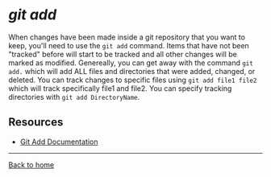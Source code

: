 # _git add_

When changes have been made inside a git repository that you want to keep, you'll need to use the `git add` command. Items that have not been "tracked" before will start to be tracked and all other changes will be marked as modified. Genereally, you can get away with the command `git add.` which will add ALL files and directories that were added, changed, or deleted. You can track changes to specific files using `git add file1 file2` which will track specifically file1 and file2. You can specify tracking directories with `git add DirectoryName`.

## Resources
- [Git Add Documentation](https://git-scm.com/docs/git-add)
---

[Back to home](../README.md)